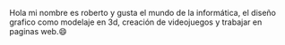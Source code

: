 Hola mi nombre es roberto y gusta el mundo de la informática, el diseño grafico como modelaje en 3d, creación de videojuegos y trabajar en paginas web.😄 


